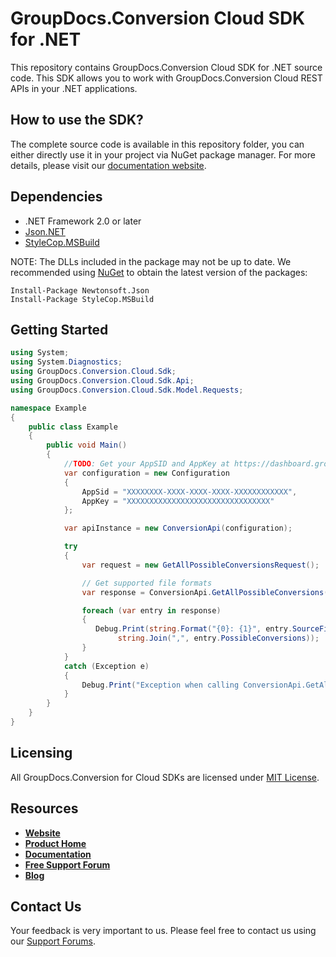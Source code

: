 # GroupDocs.Conversion Cloud SDK for .NET
This repository contains GroupDocs.Conversion Cloud SDK for .NET source code. This SDK allows you to work with GroupDocs.Conversion Cloud REST APIs in your .NET applications.

## How to use the SDK?
The complete source code is available in this repository folder, you can either directly use it in your project via NuGet package manager. For more details, please visit our [documentation website](https://docs.groupdocs.cloud/display/conversioncloud/Available+SDKs#AvailableSDKs-.NET).

## Dependencies
- .NET Framework 2.0 or later
- [Json.NET](https://www.nuget.org/packages/Newtonsoft.Json)
- [StyleCop.MSBuild](https://www.nuget.org/packages/StyleCop.MSBuild)

NOTE: The DLLs included in the package may not be up to date. We recommended using [NuGet](https://docs.nuget.org/consume/installing-nuget) to obtain the latest version of the packages:
```
Install-Package Newtonsoft.Json
Install-Package StyleCop.MSBuild
``` 

## Getting Started

```csharp
using System;
using System.Diagnostics;
using GroupDocs.Conversion.Cloud.Sdk;
using GroupDocs.Conversion.Cloud.Sdk.Api;
using GroupDocs.Conversion.Cloud.Sdk.Model.Requests;

namespace Example
{
    public class Example
    {
        public void Main()
        {
            //TODO: Get your AppSID and AppKey at https://dashboard.groupdocs.cloud/ (free registration is required).
            var configuration = new Configuration
            {
                AppSid = "XXXXXXXX-XXXX-XXXX-XXXX-XXXXXXXXXXXX",
                AppKey = "XXXXXXXXXXXXXXXXXXXXXXXXXXXXXXXX"
            };

            var apiInstance = new ConversionApi(configuration);

            try
            {
                var request = new GetAllPossibleConversionsRequest();

                // Get supported file formats
                var response = ConversionApi.GetAllPossibleConversions(request);

                foreach (var entry in response)
                {
                   Debug.Print(string.Format("{0}: {1}", entry.SourceFileType,
                        string.Join(",", entry.PossibleConversions));
                }
            }
            catch (Exception e)
            {
                Debug.Print("Exception when calling ConversionApi.GetAllPossibleConversions: " + e.Message);
            }
        }
    }
}
```

## Licensing
All GroupDocs.Conversion for Cloud SDKs are licensed under [MIT License](LICENSE).

## Resources
+ [**Website**](https://www.groupdocs.cloud)
+ [**Product Home**](https://products.groupdocs.cloud/conversion/cloud)
+ [**Documentation**](https://docs.groupdocs.cloud/display/conversioncloud/Home)
+ [**Free Support Forum**](https://forum.groupdocs.cloud/c/conversion)
+ [**Blog**](https://blog.groupdocs.cloud/category/groupdocs-conversions-cloud-product-family/)

## Contact Us
Your feedback is very important to us. Please feel free to contact us using our [Support Forums](https://forum.groupdocs.cloud/c/conversion).